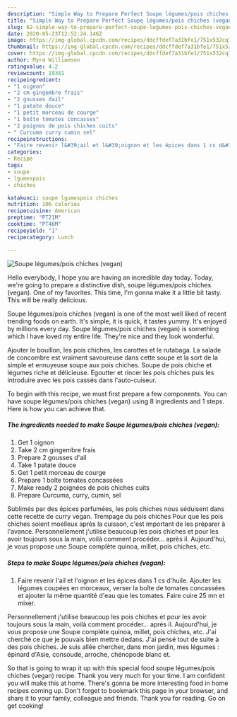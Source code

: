 ```yaml
---
description: "Simple Way to Prepare Perfect Soupe légumes/pois chiches (vegan)"
title: "Simple Way to Prepare Perfect Soupe légumes/pois chiches (vegan)"
slug: 62-simple-way-to-prepare-perfect-soupe-legumes-pois-chiches-vegan
date: 2020-05-23T12:52:24.146Z
image: https://img-global.cpcdn.com/recipes/ddcffdef7a31bfe1/751x532cq70/soupe-legumespois-chiches-vegan-photo-principale-de-la-recette.jpg
thumbnail: https://img-global.cpcdn.com/recipes/ddcffdef7a31bfe1/751x532cq70/soupe-legumespois-chiches-vegan-photo-principale-de-la-recette.jpg
cover: https://img-global.cpcdn.com/recipes/ddcffdef7a31bfe1/751x532cq70/soupe-legumespois-chiches-vegan-photo-principale-de-la-recette.jpg
author: Myra Williamson
ratingvalue: 4.2
reviewcount: 19341
recipeingredient:
- "1 oignon"
- "2 cm gingembre frais"
- "2 gousses dail"
- "1 patate douce"
- "1 petit morceau de courge"
- "1 boîte tomates concasses"
- "2 poignes de pois chiches cuits"
- " Curcuma curry cumin sel"
recipeinstructions:
- "Faire revenir l&#39;ail et l&#39;oignon et les épices dans 1 cs d&#39;huile. Ajouter les légumes coupées en morceaux, verser la boîte de tomates concassées et ajouter la même quantité d&#39;eau que les tomates. Faire cuire 25 mn et mixer."
categories:
- Recipe
tags:
- soupe
- lgumespois
- chiches

katakunci: soupe lgumespois chiches 
nutrition: 106 calories
recipecuisine: American
preptime: "PT21M"
cooktime: "PT46M"
recipeyield: "1"
recipecategory: Lunch

---
```



![Soupe légumes/pois chiches (vegan)](https://img-global.cpcdn.com/recipes/ddcffdef7a31bfe1/751x532cq70/soupe-legumespois-chiches-vegan-photo-principale-de-la-recette.jpg)

Hello everybody, I hope you are having an incredible day today. Today, we're going to prepare a distinctive dish, soupe légumes/pois chiches (vegan). One of my favorites. This time, I'm gonna make it a little bit tasty. This will be really delicious.

Soupe légumes/pois chiches (vegan) is one of the most well liked of recent trending foods on earth. It's simple, it is quick, it tastes yummy. It's enjoyed by millions every day. Soupe légumes/pois chiches (vegan) is something which I have loved my entire life. They're nice and they look wonderful.

Ajouter le bouillon, les pois chiches, les carottes et le rutabaga. La salade de concombre est vraiment savoureuse dans cette soupe et la sort de la simple et ennuyeuse soupe aux pois chiches. Soupe de pois chiche et légumes riche et délicieuse. Egoutter et rincer les pois chiches puis les introduire avec les pois cassés dans l&#39;auto-cuiseur.


To begin with this recipe, we must first prepare a few components. You can have soupe légumes/pois chiches (vegan) using 8 ingredients and 1 steps. Here is how you can achieve that.

<!--inarticleads1-->

##### The ingredients needed to make Soupe légumes/pois chiches (vegan):

1. Get 1 oignon
1. Take 2 cm gingembre frais
1. Prepare 2 gousses d&#39;ail
1. Take 1 patate douce
1. Get 1 petit morceau de courge
1. Prepare 1 boîte tomates concassées
1. Make ready 2 poignées de pois chiches cuits
1. Prepare  Curcuma, curry, cumin, sel


Sublimés par des épices parfumées, les pois chiches nous séduisent dans cette recette de curry vegan. Trempage du pois chiches Pour que les pois chiches soient moelleux après la cuisson, c&#39;est important de les préparer à l&#39;avance. Personnellement j&#39;utilise beaucoup les pois chiches et pour les avoir toujours sous la main, voilà comment procéder… après il. Aujourd&#39;hui, je vous propose une Soupe complète quinoa, millet, pois chiches, etc. 

<!--inarticleads2-->

##### Steps to make Soupe légumes/pois chiches (vegan):

1. Faire revenir l&#39;ail et l&#39;oignon et les épices dans 1 cs d&#39;huile. Ajouter les légumes coupées en morceaux, verser la boîte de tomates concassées et ajouter la même quantité d&#39;eau que les tomates. Faire cuire 25 mn et mixer.


Personnellement j&#39;utilise beaucoup les pois chiches et pour les avoir toujours sous la main, voilà comment procéder… après il. Aujourd&#39;hui, je vous propose une Soupe complète quinoa, millet, pois chiches, etc. J&#39;ai cherché ce que je pouvais bien mettre dedans. J&#39;ai pensé tout de suite à des pois chiches. Je suis allée chercher, dans mon jardin, mes légumes : épinard d&#39;Asie, consoude, arroche, chénopode blanc et. 

So that is going to wrap it up with this special food soupe légumes/pois chiches (vegan) recipe. Thank you very much for your time. I am confident you will make this at home. There's gonna be more interesting food in home recipes coming up. Don't forget to bookmark this page in your browser, and share it to your family, colleague and friends. Thank you for reading. Go on get cooking!

